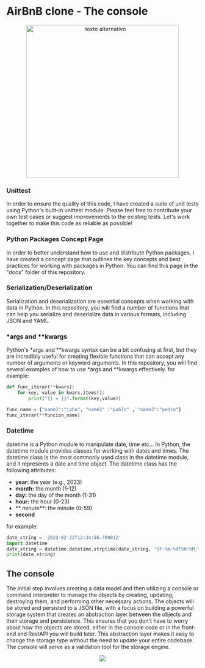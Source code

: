 # AirBnB clone - The console

<p align="center">
<img src="https://camo.githubusercontent.com/a0c52a69dc410e983b8c63fa4aa57e83cb4157cd/68747470733a2f2f73332e616d617a6f6e6177732e636f6d2f696e7472616e65742d70726f6a656374732d66696c65732f686f6c626572746f6e7363686f6f6c2d6869676865722d6c6576656c5f70726f6772616d6d696e672b2f3236332f4842544e2d68626e622d46696e616c2e706e67" alt="texto alternativo" width="400px">
</p>

### Unittest
In order to ensure the quality of this code, I have created a suite of unit tests using Python's built-in unittest module. Please feel free to contribute your own test cases or suggest improvements to the existing tests. Let's work together to make this code as reliable as possible!

### Python Packages Concept Page
In order to better understand how to use and distribute Python packages, I have created a concept page that outlines the key concepts and best practices for working with packages in Python. You can find this page in the "docs" folder of this repository.

### Serialization/Deserialization
Serialization and deserialization are essential concepts when working with data in Python. In this repository, you will find a number of functions that can help you serialize and deserialize data in various formats, including JSON and YAML.
### *args and **kwargs
Python's *args and **kwargs syntax can be a bit confusing at first, but they are incredibly useful for creating flexible functions that can accept any number of arguments or keyword arguments. In this repository, you will find several examples of how to use *args and **kwargs effectively.
for example:

```python
def func_iterar(**kwars):
    for key, value in kwars.items():
        print("{} = {}".format(key,value))

func_name = {"name1":"john", "name2" :"pablo" , "name3":"pedro"}
func_iterar(**funcion_name)
```

### Datetime


datetime is a Python module to manipulate date, time etc…
In Python, the datetime module provides classes for working with dates and times. The datetime class is the most commonly used class in the datetime module, and it represents a date and time object.
The datetime class has the following attributes:

- **year:** the year (e.g., 2023)
- **month:** the month (1-12)
- **day:** the day of the month (1-31)
- **hour:** the hour (0-23)
- ** minute**: the minute (0-59)
- **second**

for example:
```python
date_string = '2023-02-22T12:34:56.789012'
import datetime
date_string = datetime.datetime.strptime(date_string, '%Y-%m-%dT%H:%M:%S.%f')
print(date_string)
```

## The console

The initial step involves creating a data model and then utilizing a console or command interpreter to manage the objects by creating, updating, destroying them, and performing other necessary actions. The objects will be stored and persisted to a JSON file, with a focus on building a powerful storage system that creates an abstraction layer between the objects and their storage and persistence. This ensures that you don't have to worry about how the objects are stored, either in the console code or in the front-end and RestAPI you will build later. This abstraction layer makes it easy to change the storage type without the need to update your entire codebase. The console will serve as a validation tool for the storage engine.

<p align="center">
<img src="https://camo.githubusercontent.com/5a21d91ad4ed61dcc6478878cd9328593c67ae083bdd9fd065b8052d1d428ffc/68747470733a2f2f692e696d6775722e636f6d2f525536376630362e706e67">
</p>
